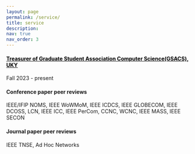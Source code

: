 ```yaml
---
layout: page
permalink: /service/
title: service
description: 
nav: true
nav_order: 3
---
```

#### <a href="https://gsacs.engr.uky.edu/" style="color: black"> Treasurer of Graduate Student Association Computer Science(GSACS), UKY</a>
Fall 2023 - present

#### Conference paper peer reviews

IEEE/IFIP NOMS, IEEE WoWMoM, IEEE ICDCS, IEEE GLOBECOM, IEEE DCOSS, LCN, IEEE ICC, IEEE PerCom, CCNC, WCNC, IEEE MASS, IEEE SECON

#### Journal paper peer reviews

IEEE TNSE, Ad Hoc Networks





